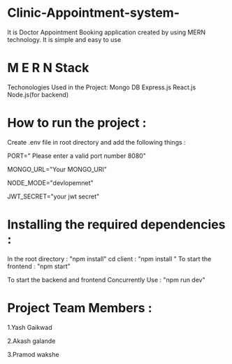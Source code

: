 # Clinic-Appointment-system-
It is Doctor Appointment Booking application created by using MERN technology. It is simple and easy to use

# M E R N Stack
Techonologies Used in the Project:
Mongo DB
Express.js
React.js
Node.js(for backend)

# How to run the project :

Create .env file in root directory and add the following things :

PORT=" Please enter a valid port number 8080"

MONGO_URL="Your MONGO_URI"

NODE_MODE="devlopemnet"

JWT_SECRET="your jwt secret"



# Installing the required dependencies :

In the root directory : "npm install"
cd client : "npm install "
To start the frontend : "npm start"

To start the backend and frontend Concurrently Use : "npm run dev"

# Project Team Members :
1.Yash Gaikwad 

2.Akash galande

3.Pramod wakshe
